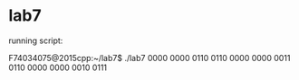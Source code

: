 # lab7








running script:

F74034075@2015cpp:~/lab7$ ./lab7
0000
0000
0110
0110
0000
0000
0011
0110
0000
0000
0010
0111

